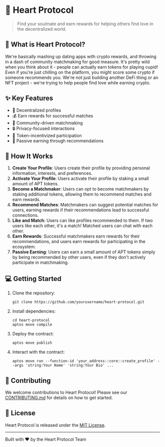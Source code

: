 # 💞 Heart Protocol
> Find your soulmate and earn rewards for helping others find love in the decentralized world.

## 🌟 What is Heart Protocol?
We're basically mashing up dating apps with crypto rewards, and throwing in a dash of community matchmaking for good measure. It's pretty wild when you think about it - people can actually earn tokens for playing cupid! Even if you're just chilling on the platform, you might score some crypto if someone recommends you. We're not just building another DeFi thing or an NFT project - we're trying to help people find love while earning crypto. 

## ✨ Key Features
- 🔐 Decentralized profiles
- 💰 Earn rewards for successful matches
- 🤝 Community-driven matchmaking
- 🔒 Privacy-focused interactions
- 💸 Token-incentivized participation
- 💖 Passive earning through recommendations

## 🚀 How It Works
1. **Create Your Profile**: Users create their profile by providing personal information, interests, and preferences.
2. **Activate Your Profile**: Users activate their profile by staking a small amount of APT tokens.
3. **Become a Matchmaker**: Users can opt to become matchmakers by staking additional tokens, allowing them to recommend matches and earn rewards.
4. **Recommend Matches**: Matchmakers can suggest potential matches for users, earning rewards if their recommendations lead to successful connections.
5. **Like and Match**: Users can like profiles recommended to them. If two users like each other, it's a match! Matched users can chat with each other. 
6. **Earn Rewards**: Successful matchmakers earn rewards for their recommendations, and users earn rewards for participating in the ecosystem.
7. **Passive Earning**: Users can earn a small amount of APT tokens simply by being recommended by other users, even if they don't actively participate in matchmaking.

## 💻 Getting Started
1. Clone the repository:
   ```
   git clone https://github.com/yourusername/heart-protocol.git
   ```
2. Install dependencies:
   ```
   cd heart-protocol
   aptos move compile
   ```
3. Deploy the contract:
   ```
   aptos move publish
   ```
4. Interact with the contract:
   ```
   aptos move run --function-id 'your_address::core::create_profile' --args 'string:Your Name' 'string:Your Bio' ...
   ```

## 🤝 Contributing
We welcome contributions to Heart Protocol! Please see our [CONTRIBUTING.md](CONTRIBUTING.md) for details on how to get started.

## 📄 License
Heart Protocol is released under the [MIT License](LICENSE).

---
Built with ❤️ by the Heart Protocol Team
